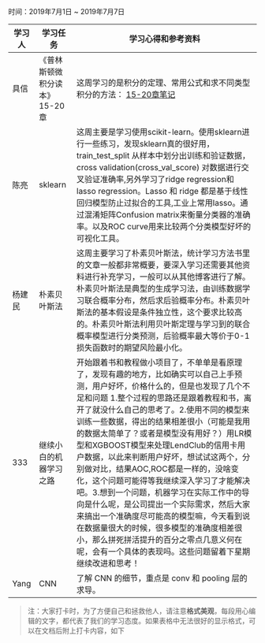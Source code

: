 时间：2019年7月1日 ~ 2019年7月7日

学习人|学习任务|学习心得和参考资料
------ | ------ | ------ 
具信 | 《普林斯顿微积分读本》15-20章 | 这周学习的是积分的定理、常用公式和求不同类型积分的方法： [15-20章笔记](https://www.jianshu.com/p/55507165b817)
陈亮 | sklearn | 这周主要是学习使用scikit-learn。使用sklearn进行一些练习，发现sklearn真的很好用，train_test_split 从样本中划分出训练和验证数据，cross validation(cross_val_score) 对数据进行交叉验证准确率,另外学习了ridge regression和 lasso regression。Lasso 和 ridge 都是基于线性回归模型防止过拟合的工具,工业上常用lasso。通过混淆矩阵Confusion matrix来衡量分类器的准确率。以及ROC curve用来比较两个分类模型好坏的可视化工具。
杨建民 | 朴素贝叶斯法 | 这周主要学习了朴素贝叶斯法，统计学习方法书里的文章一般都非常概要，要深入学习还需要其他资料进行补充学习，一般可以从其他博客进行了解。朴素贝叶斯法是典型的生成学习法，由训练数据学习联合概率分布，然后求后验概率分布。朴素贝叶斯法的基本假设是条件独立性，这个要求比较高的。朴素贝叶斯法利用贝叶斯定理与学习到的联合概率模型进行分类预测，后验概率最大等价于0-1损失函数时的期望风险最小化。
333|继续小白的机器学习之路|开始跟着书和教程做小项目了，不单单是看原理了，发现有趣的地方，比如确实可以自己上手预测，用户好坏，价格什么的，但是也发现了几个不足和问题 1.整个过程的思路还是跟着教程和书，离开了就没什么自己的思考了。2.使用不同的模型来训练一些数据，得出的结果相差很小（可能是我用的数据太简单了？或者是模型没有用好？）用LR模型和XGBOOST模型来处理LendClub的信用卡用户数据，以此来判断用户好坏，想试试这两个，分别做对比，结果AOC,ROC都是一样的，没啥变化，这个问题可能得等我继续深入学习了才能解决吧。3.想到一个问题，机器学习在实际工作中的导向是什么呢，是公司提出一个实际需求，然后大家来搞出一个准确度尽可能高的模型嘛，今天看到说在数据量很大的时候，很多模型的准确度相差很小，那么拼死拼活提升的百分之零点几意义何在呢，会有一个具体的表现吗。这些问题留着下星期继续改进和思考！
Yang | CNN | 了解 CNN 的细节，重点是 conv 和 pooling 层的求导。

> 注：大家打卡时，为了方便自己和拯救他人，请注意**格式美观**，每段用心编辑的文字，都代表了我们的学习态度。如果表格中无法很好的显示格式，可以在文档后附上打卡内容，如下
